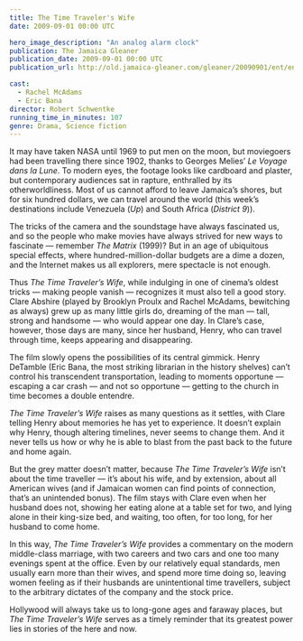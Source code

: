 ```yaml
---
title: The Time Traveler's Wife
date: 2009-09-01 00:00 UTC

hero_image_description: "An analog alarm clock"
publication: The Jamaica Gleaner
publication_date: 2009-09-01 00:00 UTC
publication_url: http://old.jamaica-gleaner.com/gleaner/20090901/ent/ent2.html

cast:
  - Rachel McAdams
  - Eric Bana
director: Robert Schwentke
running_time_in_minutes: 107
genre: Drama, Science fiction
---
```


It may have taken NASA until 1969 to put men on the moon, but moviegoers had
been travelling there since 1902, thanks to Georges Melies’ _Le Voyage dans la
Lune_. To modern eyes, the footage looks like cardboard and plaster, but
contemporary audiences sat in rapture, enthralled by its otherworldliness. Most
of us cannot afford to leave Jamaica’s shores, but for six hundred dollars, we
can travel around the world (this week’s destinations include Venezuela (_Up_)
and South Africa (_District 9_)).

The tricks of the camera and the soundstage have always fascinated us, and so
the people who make movies have always strived for new ways to fascinate —
remember _The Matrix_ (1999)? But in an age of ubiquitous special effects, where
hundred-million-dollar budgets are a dime a dozen, and the Internet makes us all
explorers, mere spectacle is not enough.

Thus _The Time Traveler’s Wife_, while indulging in one of cinema’s oldest
tricks — making people vanish — recognizes it must also tell a good story. Clare
Abshire (played by Brooklyn Proulx and Rachel McAdams, bewitching as always)
grew up as many little girls do, dreaming of the man — tall, strong and handsome —
who would appear one day. In Clare’s case, however, those days are many, since
her husband, Henry, who can travel through time, keeps appearing and
disappearing.

The film slowly opens the possibilities of its central gimmick. Henry DeTamble
(Eric Bana, the most striking librarian in the history shelves) can’t control
his transcendent transportation, leading to moments opportune — escaping a car
crash — and not so opportune — getting to the church in time becomes a double
entendre.

_The Time Traveler’s Wife_ raises as many questions as it settles, with Clare
telling Henry about memories he has yet to experience. It doesn’t explain why
Henry, though altering timelines, never seems to change them. And it never tells
us how or why he is able to blast from the past back to the future and home
again.

But the grey matter doesn’t matter, because _The Time Traveler’s Wife_ isn’t
about the time traveller — it’s about his wife, and by extension, about all
American wives (and if Jamaican women can find points of connection, that’s an
unintended bonus). The film stays with Clare even when her husband does not,
showing her eating alone at a table set for two, and lying alone in their
king-size bed, and waiting, too often, for too long, for her husband to come
home.

In this way, _The Time Traveler’s Wife_ provides a commentary on the modern
middle-class marriage, with two careers and two cars and one too many evenings
spent at the office. Even by our relatively equal standards, men usually earn
more than their wives, and spend more time doing so, leaving women feeling as if
their husbands are unintentional time travellers, subject to the arbitrary
dictates of the company and the stock price.

Hollywood will always take us to long-gone ages and faraway places, but _The
Time Traveler’s Wife_ serves as a timely reminder that its greatest power lies
in stories of the here and now.
